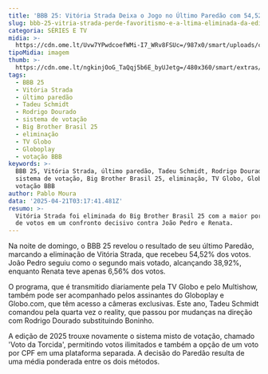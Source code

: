 ```yaml
---
title: 'BBB 25: Vitória Strada Deixa o Jogo no Último Paredão com 54,52% dos Votos'
slug: bbb-25-vitria-strada-perde-favoritismo-e-a-ltima-eliminada-da-edio
categoria: SÉRIES E TV
midia: >-
  https://cdn.ome.lt/Uvw7YPwdcoefWMi-I7_WRv8FSUc=/987x0/smart/uploads/conteudo/fotos/bbb25-vitoria-strada-eliminada.jpg
tipoMidia: imagem
thumb: >-
  https://cdn.ome.lt/ngkinjOoG_TaQqj5b6E_byUJetg=/480x360/smart/extras/conteudos/bbb25-vitoria-strada-eliminada-peq.jpg
tags:
  - BBB 25
  - Vitória Strada
  - último paredão
  - Tadeu Schmidt
  - Rodrigo Dourado
  - sistema de votação
  - Big Brother Brasil 25
  - eliminação
  - TV Globo
  - Globoplay
  - votação BBB
keywords: >-
  BBB 25, Vitória Strada, último paredão, Tadeu Schmidt, Rodrigo Dourado,
  sistema de votação, Big Brother Brasil 25, eliminação, TV Globo, Globoplay,
  votação BBB
author: Pablo Moura
data: '2025-04-21T03:17:41.481Z'
resumo: >-
  Vitória Strada foi eliminada do Big Brother Brasil 25 com a maior porcentagem
  de votos em um confronto decisivo contra João Pedro e Renata.
---
```


Na noite de domingo, o BBB 25 revelou o resultado de seu último Paredão, marcando a eliminação de Vitória Strada, que recebeu 54,52% dos votos. João Pedro seguiu como o segundo mais votado, alcançando 38,92%, enquanto Renata teve apenas 6,56% dos votos.

O programa, que é transmitido diariamente pela TV Globo e pelo Multishow, também pode ser acompanhado pelos assinantes do Globoplay e Globo.com, que têm acesso a câmeras exclusivas. Este ano, Tadeu Schmidt comandou pela quarta vez o reality, que passou por mudanças na direção com Rodrigo Dourado substituindo Boninho.

A edição de 2025 trouxe novamente o sistema misto de votação, chamado 'Voto da Torcida', permitindo votos ilimitados e também a opção de um voto por CPF em uma plataforma separada. A decisão do Paredão resulta de uma média ponderada entre os dois métodos.
